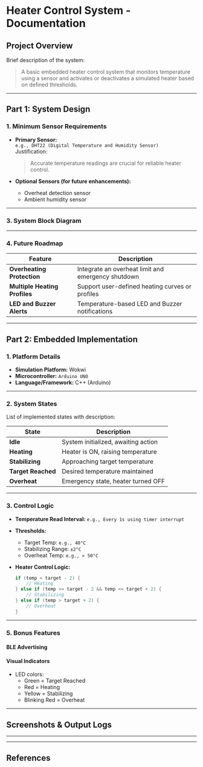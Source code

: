 # Heater Control System - Documentation

## Project Overview

Brief description of the system:

> A basic embedded heater control system that monitors temperature using a sensor and activates or deactivates a simulated heater based on defined thresholds.

---

## Part 1: System Design

### 1. Minimum Sensor Requirements

- **Primary Sensor:**\
  `e.g., DHT22 (Digital Temperature and Humidity Sensor)`\
  Justification:

  > Accurate temperature readings are crucial for reliable heater control.

- **Optional Sensors (for future enhancements):**

  - Overheat detection sensor
  - Ambient humidity sensor

---

### 3. System Block Diagram



---

### 4. Future Roadmap

| Feature                       | Description                                        |
| ----------------------------- | -------------------------------------------------- |
| **Overheating Protection**    | Integrate an overheat limit and emergency shutdown |
| **Multiple Heating Profiles** | Support user-defined heating curves or profiles    |
| **LED and Buzzer Alerts**     | Temperature-based LED and Buzzer notifications     |

---

## Part 2: Embedded Implementation

### 1. Platform Details

- **Simulation Platform:** Wokwi
- **Microcontroller:** `Arduino UNO`
- **Language/Framework:** C++ (Arduino)

---

### 2. System States

List of implemented states with description:

| State              | Description                         |
| ------------------ | ----------------------------------- |
| **Idle**           | System initialized, awaiting action |
| **Heating**        | Heater is ON, raising temperature   |
| **Stabilizing**    | Approaching target temperature      |
| **Target Reached** | Desired temperature maintained      |
| **Overheat**       | Emergency state, heater turned OFF  |

---

### 3. Control Logic

- **Temperature Read Interval:** `e.g., Every 1s using timer interrupt`

- **Thresholds:**

  - Target Temp: `e.g., 40°C`
  - Stabilizing Range: `±2°C`
  - Overheat Temp: `e.g., > 50°C`

- **Heater Control Logic:**

  ```cpp
  if (temp < target - 2) {
      // Heating
  } else if (temp >= target - 2 && temp <= target + 2) {
      // Stabilizing
  } else if (temp > target + 2) {
      // Overheat
  }
  ```

---

### 5. Bonus Features

#### BLE Advertising


#### Visual Indicators

- LED colors:
  - Green = Target Reached
  - Red = Heating
  - Yellow = Stabilizing
  - Blinking Red = Overheat


---

## Screenshots & Output Logs


---

---

##  References



